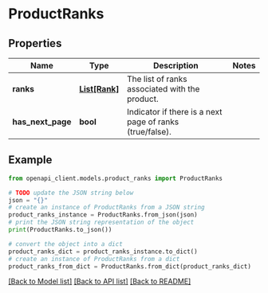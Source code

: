 # ProductRanks


## Properties

Name | Type | Description | Notes
------------ | ------------- | ------------- | -------------
**ranks** | [**List[Rank]**](Rank.md) | The list of ranks associated with the product. | 
**has_next_page** | **bool** | Indicator if there is a next page of ranks (true/false). | 

## Example

```python
from openapi_client.models.product_ranks import ProductRanks

# TODO update the JSON string below
json = "{}"
# create an instance of ProductRanks from a JSON string
product_ranks_instance = ProductRanks.from_json(json)
# print the JSON string representation of the object
print(ProductRanks.to_json())

# convert the object into a dict
product_ranks_dict = product_ranks_instance.to_dict()
# create an instance of ProductRanks from a dict
product_ranks_from_dict = ProductRanks.from_dict(product_ranks_dict)
```
[[Back to Model list]](../README.md#documentation-for-models) [[Back to API list]](../README.md#documentation-for-api-endpoints) [[Back to README]](../README.md)


